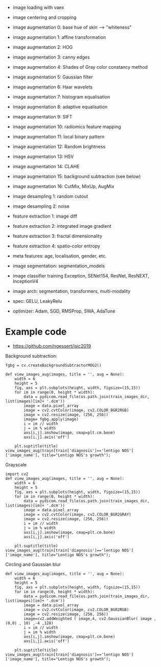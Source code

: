 - image loading with vaex
- image centering and cropping
- image augmentation 0: base hue of skin --> "whiteness"
- image augmentation 1: affine transformation
- image augmentation 2: HOG
- image augmentation 3: canny edges
- image augmentation 4: Shades of Gray color constancy method
- image augmentation 5: Gaussian filter
- image augmentation 6: Haar wavelets
- image augmentation 7: histogram equalisation
- image augmentation 8: adaptive equalisation
- image augmentation 9: SIFT
- image augmentation 10: radiomics feature mapping
- image augmentation 11: local binary pattern
- image augmentation 12: Random brightness
- image augmentation 13: HSV
- image augmentation 14: CLAHE
- image augmentation 15: background subtraction (see below) 
- image augmentation 16: CutMix, MixUp, AugMix

- image desampling 1: random cutout
- image desampling 2: noise

- feature extraction 1: image diff
- feature extraction 2: integrated image gradient
- feature extraction 3: fractal dimensionality
- feature extraction 4: spatio-color entropy
- meta features: age, localisation, gender, etc.

- image segmentation: segmentation\_models 
- image classifier training Exception, SENet154, ResNet, ResNEXT, InceptionV4
- image arch: segmentation, transformers, multi-modality

- spec: GELU, LeakyRelu
- optimizer: Adam, SGD, RMSProp, SWA, AdaTune

# Example code

* https://github.com/ngessert/isic2019

Background subtraction:
```
fgbg = cv.createBackgroundSubtractorMOG2()
    
def view_images_aug(images, title = '', aug = None):
    width = 6
    height = 5
    fig, axs = plt.subplots(height, width, figsize=(15,15))
    for im in range(0, height * width):  
        data = pydicom.read_file(os.path.join(train_images_dir, list(images)[im]+ '.dcm'))
        image = data.pixel_array
        image = cv2.cvtColor(image, cv2.COLOR_BGR2RGB)
        image = cv2.resize(image, (256, 256))
        image= fgbg.apply(image)
        i = im // width
        j = im % width
        axs[i,j].imshow(image, cmap=plt.cm.bone) 
        axs[i,j].axis('off')
        
    plt.suptitle(title)
view_images_aug(train[train['diagnosis']=='lentigo NOS']['image_name'], title="Lentigo NOS's growth");
```

Grayscale
```
import cv2
def view_images_aug(images, title = '', aug = None):
    width = 6
    height = 5
    fig, axs = plt.subplots(height, width, figsize=(15,15))
    for im in range(0, height * width):  
        data = pydicom.read_file(os.path.join(train_images_dir, list(images)[im]+ '.dcm'))
        image = data.pixel_array
        image = cv2.cvtColor(image, cv2.COLOR_BGR2GRAY)
        image = cv2.resize(image, (256, 256))
        i = im // width
        j = im % width
        axs[i,j].imshow(image, cmap=plt.cm.bone) 
        axs[i,j].axis('off')
        
    plt.suptitle(title)
view_images_aug(train[train['diagnosis']=='lentigo NOS']['image_name'], title="Lentigo NOS's growth");
```

Circling and Gaussian blur
```
def view_images_aug(images, title = '', aug = None):
    width = 6
    height = 5
    fig, axs = plt.subplots(height, width, figsize=(15,15))
    for im in range(0, height * width):  
        data = pydicom.read_file(os.path.join(train_images_dir, list(images)[im]+ '.dcm'))
        image = data.pixel_array
        image = cv2.cvtColor(image, cv2.COLOR_BGR2RGB)
        image = cv2.resize(image, (256, 256))
        image=cv2.addWeighted ( image,4, cv2.GaussianBlur( image , (0,0) , 10) ,-4 ,128)
        i = im // width
        j = im % width
        axs[i,j].imshow(image, cmap=plt.cm.bone) 
        axs[i,j].axis('off')
        
    plt.suptitle(title)
view_images_aug(train[train['diagnosis']=='lentigo NOS']['image_name'], title="Lentigo NOS's growth");
```
